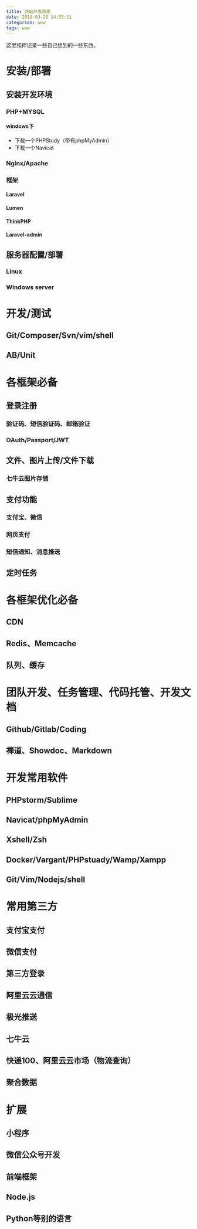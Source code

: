 ```yaml
---
title: 网站开发随笔
date: 2018-03-28 14:55:11
categories: www
tags: www
---
```



这里纯粹记录一些自己想到的一些东西。

<!-- more -->

# 安装/部署

## 安装开发环境

### PHP+MYSQL

#### windows下

- 下载一个PHPStudy（带有phpMyAdmin）
- 下载一个Navicat

### Nginx/Apache

### 框架

#### Laravel

#### Lumen

#### ThinkPHP

#### Laravel-admin

## 服务器配置/部署

### Linux

### Windows server


# 开发/测试

## Git/Composer/Svn/vim/shell

## AB/Unit



# 各框架必备

## 登录注册

### 验证码、短信验证码、邮箱验证

### OAuth/Passport/JWT

## 文件、图片上传/文件下载

### 七牛云图片存储

## 支付功能

### 支付宝、微信

### 网页支付

### 短信通知、消息推送

## 定时任务


# 各框架优化必备

## CDN

## Redis、Memcache

## 队列、缓存


# 团队开发、任务管理、代码托管、开发文档

## Github/Gitlab/Coding 

## 禅道、Showdoc、Markdown


# 开发常用软件

## PHPstorm/Sublime

## Navicat/phpMyAdmin

## Xshell/Zsh

## Docker/Vargant/PHPstuady/Wamp/Xampp

## Git/Vim/Nodejs/shell


# 常用第三方

## 支付宝支付

## 微信支付

## 第三方登录

## 阿里云云通信

## 极光推送

## 七牛云

## 快递100、阿里云云市场（物流查询）

## 聚合数据

# 扩展

## 小程序

## 微信公众号开发

## 前端框架

## Node.js

## Python等别的语言
















